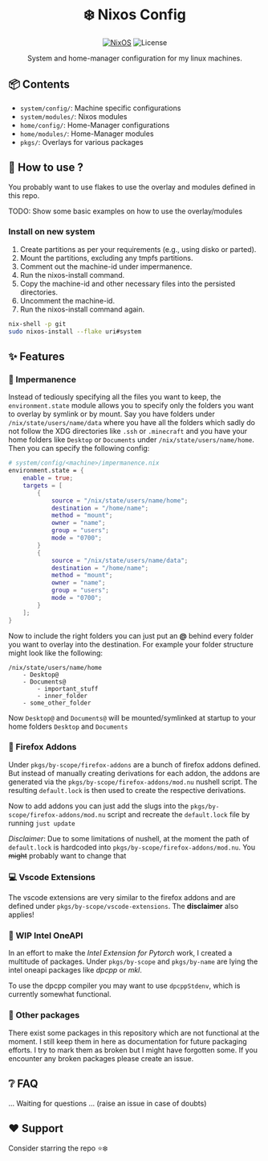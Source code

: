 
<div align=center>

# ❄️ Nixos Config

 [![NixOS](https://img.shields.io/badge/Flakes-Nix-informational.svg?logo=nixos&style=for-the-badge)](https://nixos.org) ![License](https://img.shields.io/github/license/mordragt/nixos?style=for-the-badge)

System and home-manager configuration for my linux machines.

</div>

## 📦 Contents

- `system/config/`: Machine specific configurations
- `system/modules/`: Nixos modules
- `home/config/`: Home-Manager configurations
- `home/modules/`: Home-Manager modules
- `pkgs/`: Overlays for various packages

## 🚀 How to use ?

You probably want to use flakes to use the overlay and modules defined in this repo.

TODO: Show some basic examples on how to use the overlay/modules

### Install on new system

1. Create partitions as per your requirements (e.g., using disko or parted).
2. Mount the partitions, excluding any tmpfs partitions.
3. Comment out the machine-id under impermanence.
4. Run the nixos-install command.
5. Copy the machine-id and other necessary files into the persisted directories.
6. Uncomment the machine-id.
7. Run the nixos-install command again.


```bash
nix-shell -p git
sudo nixos-install --flake uri#system
```

## ✨ Features

### 🤫 Impermanence

Instead of tediously specifying all the files you want to keep, the `environment.state` module allows you to specify only the folders you want to overlay by symlink or by mount.
Say you have folders under `/nix/state/users/name/data` where you have all the folders which sadly do not follow the XDG directories like `.ssh` or `.minecraft` and you have
your home folders like `Desktop` or `Documents` under `/nix/state/users/name/home`. Then you can specify the following config:

```nix
# system/config/<machine>/impermanence.nix
environment.state = {
    enable = true;
    targets = [
        {
            source = "/nix/state/users/name/home";
            destination = "/home/name";
            method = "mount";
            owner = "name";
            group = "users";
            mode = "0700";
        }
        {
            source = "/nix/state/users/name/data";
            destination = "/home/name";
            method = "mount";
            owner = "name";
            group = "users";
            mode = "0700";
        }
    ];
}
```

Now to include the right folders you can just put an **@** behind every folder you want to overlay into the destination.
For example your folder structure might look like the following:

```
/nix/state/users/name/home
    - Desktop@
    - Documents@
        - important_stuff
        - inner_folder
    - some_other_folder
```

Now `Desktop@` and `Documents@` will be mounted/symlinked at startup to your home folders `Desktop` and `Documents`

### 🦊 Firefox Addons

Under `pkgs/by-scope/firefox-addons` are a bunch of firefox addons defined. But instead of manually creating derivations for each addon,
the addons are generated via the `pkgs/by-scope/firefox-addons/mod.nu` nushell script. The resulting `default.lock` is then used to create
the respective derivations.

Now to add addons you can just add the slugs into the `pkgs/by-scope/firefox-addons/mod.nu` script and recreate the `default.lock` file
by running `just update`

*Disclaimer*: Due to some limitations of nushell, at the moment the path of `default.lock` is hardcoded into `pkgs/by-scope/firefox-addons/mod.nu`.
    You ~~might~~ probably want to change that

### 💻 Vscode Extensions

The vscode extensions are very similar to the firefox addons and are defined under `pkgs/by-scope/vscode-extensions`.
The **disclaimer** also applies!

### 🚧 WIP Intel OneAPI

In an effort to make the *Intel Extension for Pytorch* work, I created a multitude of packages.
Under `pkgs/by-scope` and `pkgs/by-name` are lying the intel oneapi packages like *dpcpp* or *mkl*.

To use the dpcpp compiler you may want to use `dpcppStdenv`, which is currently somewhat functional.

### 🛑 Other packages

There exist some packages in this repository which are not functional at the moment. I still keep them in here as documentation for future packaging efforts.
I try to mark them as broken but I might have forgotten some. If you encounter any broken packages please create an issue.

## ❔ FAQ

... Waiting for questions ... (raise an issue in case of doubts)

## ❤️ Support

Consider starring the repo ⭐❄️
